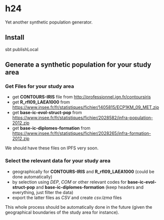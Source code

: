 # h24

Yet another synthetic population generator.

## Install

sbt publishLocal

## Generate a synthetic population for your study area

### Get Files for your study area
- get **CONTOURS-IRIS** file from http://professionnel.ign.fr/contoursiris
- get **R_rfl09_LAEA1000** from https://www.insee.fr/fr/statistiques/fichier/1405815/ECP1KM_09_MET.zip
- get **base-ic-evol-struct-pop** from https://www.insee.fr/fr/statistiques/fichier/2028582/infra-population-2012.zip
- get **base-ic-diplomes-formation** from https://www.insee.fr/fr/statistiques/fichier/2028265/infra-formation-2012.zip

We should have these files on IPFS very soon.

### Select the relevant data for your study area
- geographically for **CONTOURS-IRIS** and **R_rfl09_LAEA1000** (could be done automatically)
- by selection using *DEP*, *COM* or other relevant codes for **base-ic-evol-struct-pop** and **base-ic-diplomes-formation** (keep headers and everything, just filter the data)
- export the latter files as *CSV* and create *csv.lzma* files

This whole process should be automatically done in the future (given the geographical boundaries of the study area for instance).


